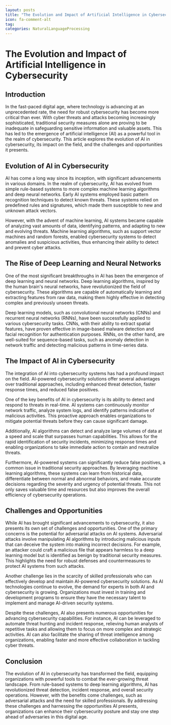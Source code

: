 ```yaml
---
layout: posts
title: "The Evolution and Impact of Artificial Intelligence in Cybersecurity"
icon: fa-comment-alt
tag:      
categories: NaturalLanguageProcessing
---
```



# The Evolution and Impact of Artificial Intelligence in Cybersecurity

## Introduction

In the fast-paced digital age, where technology is advancing at an unprecedented rate, the need for robust cybersecurity has become more critical than ever. With cyber threats and attacks becoming increasingly sophisticated, traditional security measures alone are proving to be inadequate in safeguarding sensitive information and valuable assets. This has led to the emergence of artificial intelligence (AI) as a powerful tool in the realm of cybersecurity. This article explores the evolution of AI in cybersecurity, its impact on the field, and the challenges and opportunities it presents.

## Evolution of AI in Cybersecurity

AI has come a long way since its inception, with significant advancements in various domains. In the realm of cybersecurity, AI has evolved from simple rule-based systems to more complex machine learning algorithms and deep neural networks. Early AI systems employed basic pattern recognition techniques to detect known threats. These systems relied on predefined rules and signatures, which made them susceptible to new and unknown attack vectors.

However, with the advent of machine learning, AI systems became capable of analyzing vast amounts of data, identifying patterns, and adapting to new and evolving threats. Machine learning algorithms, such as support vector machines and random forests, enabled cybersecurity systems to detect anomalies and suspicious activities, thus enhancing their ability to detect and prevent cyber attacks.

## The Rise of Deep Learning and Neural Networks

One of the most significant breakthroughs in AI has been the emergence of deep learning and neural networks. Deep learning algorithms, inspired by the human brain's neural networks, have revolutionized the field of cybersecurity. These algorithms are capable of automatically learning and extracting features from raw data, making them highly effective in detecting complex and previously unseen threats.

Deep learning models, such as convolutional neural networks (CNNs) and recurrent neural networks (RNNs), have been successfully applied to various cybersecurity tasks. CNNs, with their ability to extract spatial features, have proven effective in image-based malware detection and facial recognition for authentication purposes. RNNs, on the other hand, are well-suited for sequence-based tasks, such as anomaly detection in network traffic and detecting malicious patterns in time-series data.

## The Impact of AI in Cybersecurity

The integration of AI into cybersecurity systems has had a profound impact on the field. AI-powered cybersecurity solutions offer several advantages over traditional approaches, including enhanced threat detection, faster response times, and reduced false positives.

One of the key benefits of AI in cybersecurity is its ability to detect and respond to threats in real-time. AI systems can continuously monitor network traffic, analyze system logs, and identify patterns indicative of malicious activities. This proactive approach enables organizations to mitigate potential threats before they can cause significant damage.

Additionally, AI algorithms can detect and analyze large volumes of data at a speed and scale that surpasses human capabilities. This allows for the rapid identification of security incidents, minimizing response times and enabling organizations to take immediate action to contain and neutralize threats.

Furthermore, AI-powered systems can significantly reduce false positives, a common issue in traditional security approaches. By leveraging machine learning algorithms, these systems can learn from historical data, differentiate between normal and abnormal behaviors, and make accurate decisions regarding the severity and urgency of potential threats. This not only saves valuable time and resources but also improves the overall efficiency of cybersecurity operations.

## Challenges and Opportunities

While AI has brought significant advancements to cybersecurity, it also presents its own set of challenges and opportunities. One of the primary concerns is the potential for adversarial attacks on AI systems. Adversarial attacks involve manipulating AI algorithms by introducing malicious inputs that can deceive the system into making incorrect decisions. For example, an attacker could craft a malicious file that appears harmless to a deep learning model but is identified as benign by traditional security measures. This highlights the need for robust defenses and countermeasures to protect AI systems from such attacks.

Another challenge lies in the scarcity of skilled professionals who can effectively develop and maintain AI-powered cybersecurity solutions. As AI technologies continue to evolve, the demand for experts in both AI and cybersecurity is growing. Organizations must invest in training and development programs to ensure they have the necessary talent to implement and manage AI-driven security systems.

Despite these challenges, AI also presents numerous opportunities for advancing cybersecurity capabilities. For instance, AI can be leveraged to automate threat hunting and incident response, relieving human analysts of repetitive tasks and allowing them to focus on more complex and strategic activities. AI can also facilitate the sharing of threat intelligence among organizations, enabling faster and more effective collaboration in tackling cyber threats.

## Conclusion

The evolution of AI in cybersecurity has transformed the field, equipping organizations with powerful tools to combat the ever-growing threat landscape. From rule-based systems to deep learning algorithms, AI has revolutionized threat detection, incident response, and overall security operations. However, with the benefits come challenges, such as adversarial attacks and the need for skilled professionals. By addressing these challenges and harnessing the opportunities AI presents, organizations can enhance their cybersecurity posture and stay one step ahead of adversaries in this digital age.